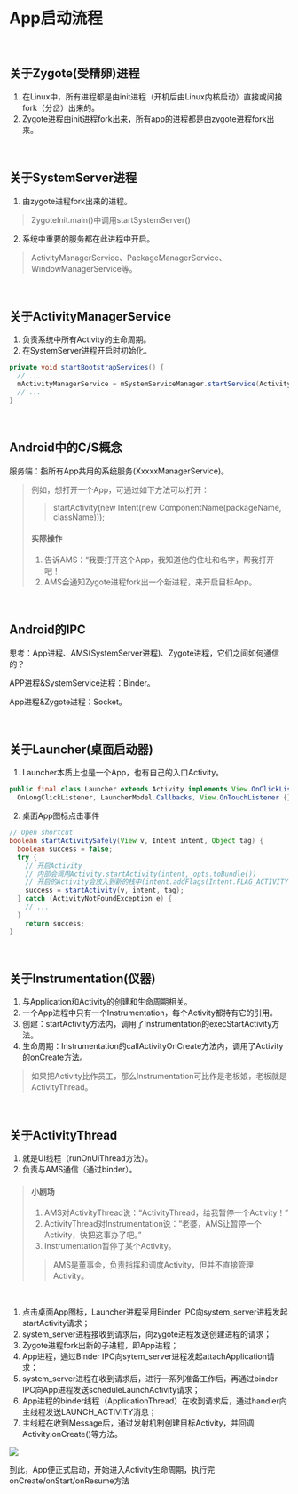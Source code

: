 # App启动流程

<br>

## 关于Zygote(受精卵)进程

1. 在Linux中，所有进程都是由init进程（开机后由Linux内核启动）直接或间接fork（分岔）出来的。
2. Zygote进程由init进程fork出来，所有app的进程都是由zygote进程fork出来。

<br>

## 关于SystemServer进程

1. 由zygote进程fork出来的进程。
  > ZygoteInit.main()中调用startSystemServer()
2. 系统中重要的服务都在此进程中开启。
  > ActivityManagerService、PackageManagerService、WindowManagerService等。

<br>

## 关于ActivityManagerService
1. 负责系统中所有Activity的生命周期。
2. 在SystemServer进程开启时初始化。
  ```java
  private void startBootstrapServices() {
    // ...
    mActivityManagerService = mSystemServiceManager.startService(ActivityManagerService.Lifecycle.class).getService();
    // ...
  }
  ```

<br>

## Android中的C/S概念
服务端：指所有App共用的系统服务(XxxxxManagerService)。
> 例如，想打开一个App，可通过如下方法可以打开：
> > startActivity(new Intent(new ComponentName(packageName, className)));
> #### 实际操作
> 1. 告诉AMS：“我要打开这个App，我知道他的住址和名字，帮我打开吧！
> 2. AMS会通知Zygote进程fork出一个新进程，来开启目标App。

<br>

## Android的IPC
思考：App进程、AMS(SystemServer进程)、Zygote进程，它们之间如何通信的？

APP进程&SystemService进程：Binder。

App进程&Zygote进程：Socket。

<br>

## 关于Launcher(桌面启动器)
1. Launcher本质上也是一个App，也有自己的入口Activity。
  ```java
  public final class Launcher extends Activity implements View.OnClickListener,
    OnLongClickListener, LauncherModel.Callbacks, View.OnTouchListener {}
  ```
2. 桌面App图标点击事件
  ```java
  // Open shortcut
  boolean startActivitySafely(View v, Intent intent, Object tag) {
    boolean success = false;
    try {
      // 开启Activity
      // 内部会调用Activity.startActivity(intent, opts.toBundle())
      // 开启的Activity会放入到新的栈中(intent.addFlags(Intent.FLAG_ACTIVITY_NEW_TASK));
      success = startActivity(v, intent, tag);
    } catch (ActivityNotFoundException e) {
      // ...
    }
      return success;
  }
  ```
  
<br>

## 关于Instrumentation(仪器)
1. 与Application和Activity的创建和生命周期相关。
2. 一个App进程中只有一个Instrumentation，每个Activity都持有它的引用。
3. 创建：startActivity方法内，调用了Instrumentation的execStartActivity方法。
4. 生命周期：Instrumentation的callActivityOnCreate方法内，调用了Activity的onCreate方法。

> 如果把Activity比作员工，那么Instrumentation可比作是老板娘，老板就是ActivityThread。

<br>

## 关于ActivityThread
1. 就是UI线程（runOnUiThread方法）。
2. 负责与AMS通信（通过binder）。
  > #### 小剧场
  > 1. AMS对ActivityThread说：“ActivityThread，给我暂停一个Activity！”
  > 2. ActivityThread对Instrumentation说：“老婆，AMS让暂停一个Activity，快把这事办了吧。”
  > 3. Instrumentation暂停了某个Activity。
  > > AMS是董事会，负责指挥和调度Activity，但并不直接管理Activity。

<br>

1. 点击桌面App图标，Launcher进程采用Binder IPC向system_server进程发起startActivity请求；
2. system_server进程接收到请求后，向zygote进程发送创建进程的请求；
3. Zygote进程fork出新的子进程，即App进程；
4. App进程，通过Binder IPC向sytem_server进程发起attachApplication请求；
5. system_server进程在收到请求后，进行一系列准备工作后，再通过binder IPC向App进程发送scheduleLaunchActivity请求；
6. App进程的binder线程（ApplicationThread）在收到请求后，通过handler向主线程发送LAUNCH_ACTIVITY消息；
7. 主线程在收到Message后，通过发射机制创建目标Activity，并回调Activity.onCreate()等方法。




![](img/af45dd12.png)

到此，App便正式启动，开始进入Activity生命周期，执行完onCreate/onStart/onResume方法
